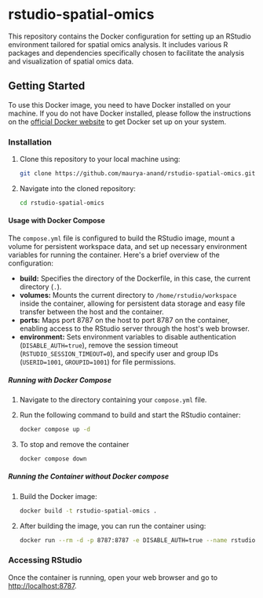 # rstudio-spatial-omics

This repository contains the Docker configuration for setting up an RStudio environment tailored for spatial omics analysis. It includes various R packages and dependencies specifically chosen to facilitate the analysis and visualization of spatial omics data.

## Getting Started

To use this Docker image, you need to have Docker installed on your machine. If you do not have Docker installed, please follow the instructions on the [official Docker website](https://docs.docker.com/get-docker/) to get Docker set up on your system.

### Installation

1. Clone this repository to your local machine using:

    ```bash
    git clone https://github.com/maurya-anand/rstudio-spatial-omics.git
    ```

1. Navigate into the cloned repository:

   ```bash
   cd rstudio-spatial-omics
   ```

#### Usage with Docker Compose

The `compose.yml` file is configured to build the RStudio image, mount a volume for persistent workspace data, and set up necessary environment variables for running the container. Here's a brief overview of the configuration:

- **build:** Specifies the directory of the Dockerfile, in this case, the current directory (`.`).
- **volumes:** Mounts the current directory to `/home/rstudio/workspace` inside the container, allowing for persistent data storage and easy file transfer between the host and the container.
- **ports:** Maps port 8787 on the host to port 8787 on the container, enabling access to the RStudio server through the host's web browser.
- **environment:** Sets environment variables to disable authentication (`DISABLE_AUTH=true`), remove the session timeout (`RSTUDIO_SESSION_TIMEOUT=0`), and specify user and group IDs (`USERID=1001`, `GROUPID=1001`) for file permissions.

##### Running with Docker Compose

1. Navigate to the directory containing your `compose.yml` file.
1. Run the following command to build and start the RStudio container:

   ```bash
   docker compose up -d
   ```

1. To stop and remove the container

   ```bash
   docker compose down
   ```

##### Running the Container without Docker compose

1. Build the Docker image:

   ```bash
   docker build -t rstudio-spatial-omics .
   ```

1. After building the image, you can run the container using:

   ```bash
   docker run --rm -d -p 8787:8787 -e DISABLE_AUTH=true --name rstudio-spatial rstudio-spatial-omics
   ```

### Accessing RStudio

Once the container is running, open your web browser and go to [http://localhost:8787](http://localhost:8787).
